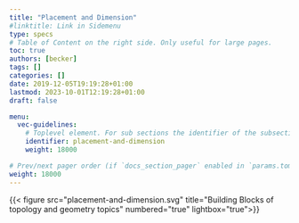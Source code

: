 ```yaml
---
title: "Placement and Dimension"
#linktitle: Link in Sidemenu
type: specs
# Table of Content on the right side. Only useful for large pages.
toc: true
authors: [becker]
tags: []
categories: []
date: 2019-12-05T19:19:28+01:00
lastmod: 2023-10-01T12:19:28+01:00
draft: false

menu:
  vec-guidelines:
    # Toplevel element. For sub sections the identifier of the subsection
    identifier: placement-and-dimension
    weight: 18000

# Prev/next pager order (if `docs_section_pager` enabled in `params.toml`)
weight: 18000
---
```

{{< figure src="placement-and-dimension.svg" title="Building Blocks of topology and geometry topics" numbered="true" lightbox="true">}}

